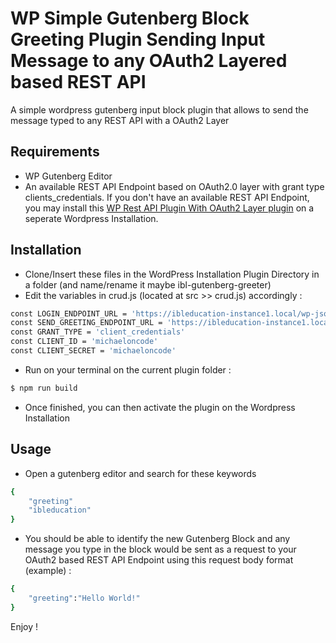 WP Simple Gutenberg Block Greeting Plugin Sending Input Message to any OAuth2 Layered based REST API
========================

A simple wordpress gutenberg input block plugin that allows to send the message typed to any REST API with a OAuth2 Layer


Requirements
------------

  * WP Gutenberg Editor
  * An available REST API Endpoint based on OAuth2.0 layer with grant type clients_credentials. If you don't have an available REST API Endpoint, you may install this [WP Rest API Plugin With OAuth2 Layer plugin][1] on a seperate Wordpress Installation.
  

Installation
------------

* Clone/Insert these files in the WordPress Installation Plugin Directory in a folder (and name/rename it maybe ibl-gutenberg-greeter)
* Edit the variables in crud.js (located at src >> crud.js) accordingly :
```bash
const LOGIN_ENDPOINT_URL = 'https://ibleducation-instance1.local/wp-json/greetingbot/v1/login'
const SEND_GREETING_ENDPOINT_URL = 'https://ibleducation-instance1.local/wp-json/greetingbot/v1/send'
const GRANT_TYPE = 'client_credentials'
const CLIENT_ID = 'michaeloncode'
const CLIENT_SECRET = 'michaeloncode'
```
* Run on your terminal on the current plugin folder :

```bash
$ npm run build
```

  * Once finished, you can then activate the plugin on the Wordpress Installation

Usage
------------

* Open a gutenberg editor and search for these keywords
```bash
{
    "greeting"
    "ibleducation"
}
```
* You should be able to identify the new Gutenberg Block and any message you type in the block would be sent as a request to your OAuth2 based REST API Endpoint using this request body format (example) :
```bash
{
    "greeting":"Hello World!"
}
```

Enjoy !


[1]: https://github.com/michael-on-code/ibleducation-oauth2-greeting-api